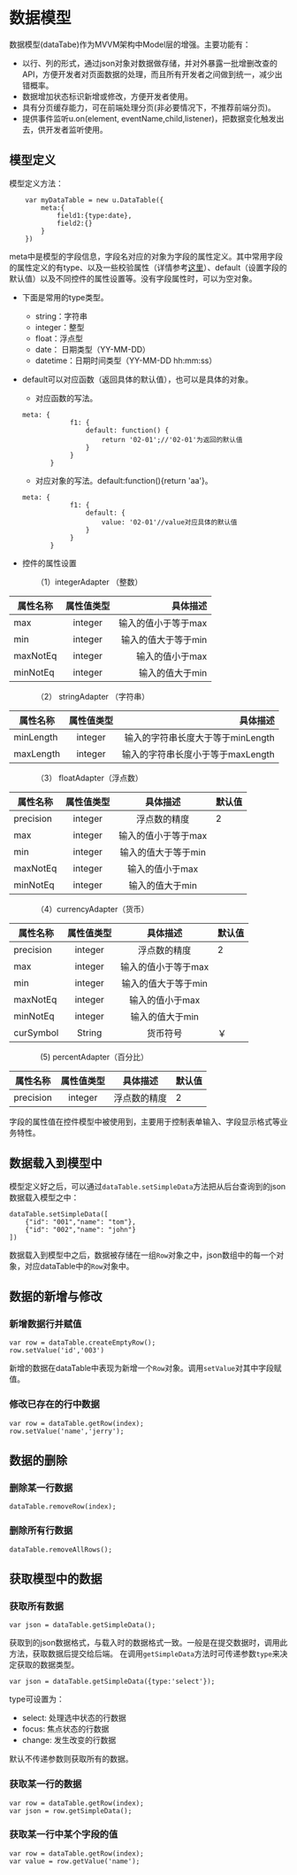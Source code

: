 # 数据模型

数据模型(dataTabe)作为MVVM架构中Model层的增强。主要功能有：

+ 以行、列的形式，通过json对象对数据做存储，并对外暴露一批增删改查的API，方便开发者对页面数据的处理，而且所有开发者之间做到统一，减少出错概率。
+ 数据增加状态标识新增或修改，方便开发者使用。
+ 具有分页缓存能力，可在前端处理分页(非必要情况下，不推荐前端分页)。
+ 提供事件监听u.on(element, eventName,child,listener)，把数据变化触发出去，供开发者监听使用。


## 模型定义

模型定义方法：

		var myDataTable = new u.DataTable({
			meta:{
				field1:{type:date},
				field2:{}
			}
		})


meta中是模型的字段信息，字段名对应的对象为字段的属性定义。其中常用字段的属性定义的有type、以及一些校验属性（详情参考[这里](validateapi.html)）、default（设置字段的默认值）以及不同控件的属性设置等。没有字段属性时，可以为空对象。

* 下面是常用的type类型。
	+ string：字符串
	+ integer：整型
	+ float：浮点型
	+ date： 日期类型（YY-MM-DD）
	+ datetime：日期时间类型（YY-MM-DD hh:mm:ss）

* default可以对应函数（返回具体的默认值），也可以是具体的对象。
	
	+ 对应函数的写法。
	
	``` 
	meta: {
		        f1: {
		            default: function() {
		                return '02-01';//'02-01'为返回的默认值
		            }
		        }
		   }
	```
	
	+ 对应对象的写法。default:function(){return 'aa'}。
	
	``` 
	meta: {
		        f1: {
	            	default: {
	                    value: '02-01'//value对应具体的默认值
	                } 
		        }
		   }
	```
* 控件的属性设置
	
　　　　（1）integerAdapter （整数）

|属性名称| 属性值类型|具体描述|
| ------- | :-------: | ------: |
|max|integer|输入的值小于等于max|
|min|integer|输入的值大于等于min|
|maxNotEq|integer|输入的值小于max|
|minNotEq|integer|输入的值大于min|	

　　　　（2） stringAdapter （字符串）

|属性名称| 属性值类型|具体描述|
|-------|:-------:|------:|
|minLength|integer|输入的字符串长度大于等于minLength|
|maxLength|integer|输入的字符串长度小于等于maxLength|

　　　　（3） floatAdapter（浮点数）
	
|属性名称| 属性值类型|具体描述|默认值|
|-------|:-------:|:------:|------|
|precision|integer|浮点数的精度|2|
|max|integer|输入的值小于等于max|　|
|min|integer|输入的值大于等于min|　|
|maxNotEq|integer|输入的值小于max|　|
|minNotEq|integer|输入的值大于min|　|

　　　　（4）currencyAdapter（货币）
	
|属性名称| 属性值类型|具体描述|默认值|
|-------|:-------:|:------:|------|
|precision|integer|浮点数的精度|2|
|max|integer|输入的值小于等于max||
|min|integer|输入的值大于等于min||
|maxNotEq|integer|输入的值小于max||
|minNotEq|integer|输入的值大于min||
|curSymbol|String|货币符号|￥|

　　　　(5) percentAdapter（百分比）

|属性名称| 属性值类型|具体描述|默认值|
|-------|:-------:|:------:|------|
|precision|integer|浮点数的精度|2|




字段的属性值在控件模型中被使用到，主要用于控制表单输入、字段显示格式等业务特性。



## 数据载入到模型中 

模型定义好之后，可以通过`dataTable.setSimpleData`方法把从后台查询到的json数据载入模型之中：

    dataTable.setSimpleData([
        {"id": "001","name": "tom"},
        {"id": "002","name": "john"}
    ])

数据载入到模型中之后，数据被存储在一组`Row`对象之中，json数组中的每一个对象，对应dataTable中的`Row`对象中。


## 数据的新增与修改

### 新增数据行并赋值

	var row = dataTable.createEmptyRow();
	row.setValue('id','003')

新增的数据在dataTable中表现为新增一个`Row`对象。调用`setValue`对其中字段赋值。

### 修改已存在的行中数据

	var row = dataTable.getRow(index);
	row.setValue('name','jerry');


## 数据的删除

### 删除某一行数据

	dataTable.removeRow(index);

### 删除所有行数据

	dataTable.removeAllRows();


## 获取模型中的数据

### 获取所有数据

	var json = dataTable.getSimpleData();

获取到的json数据格式，与载入时的数据格式一致。一般是在提交数据时，调用此方法，获取数据后提交给后端。
在调用`getSimpleData`方法时可传递参数`type`来决定获取的数据类型。

	var json = dataTable.getSimpleData({type:'select'});

type可设置为：

+ select: 处理选中状态的行数据
+ focus: 焦点状态的行数据
+ change: 发生改变的行数据

默认不传递参数则获取所有的数据。 

### 获取某一行的数据

	var row = dataTable.getRow(index);
	var json = row.getSimpleData();

### 获取某一行中某个字段的值

	var row = dataTable.getRow(index);
	var value = row.getValue('name');


















